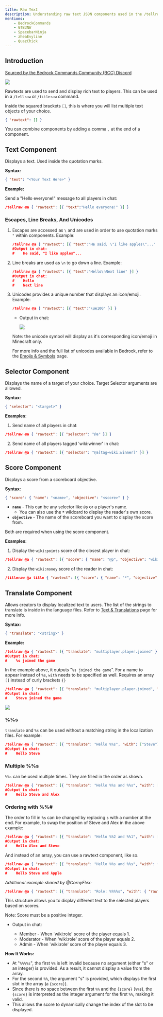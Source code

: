 ```yaml
---
title: Raw Text
description: Understanding raw text JSON components used in the /tellraw and /titleraw commands.
mentions:
    - BedrockCommands
    - GTB3NW
    - SpacebarNinja
    - zheaEvyline
    - QuazChick
---
```


## Introduction

[Sourced by the Bedrock Commands Community (BCC) Discord](https://bedrockcommands.org/)

![](/assets/images/documentation/tellrawshow.png)

Rawtexts are used to send and display rich text to players. This can be used in a `/tellraw` or `/titleraw` command.

Inside the squared brackets `[]`, this is where you will list multiple text objects of your choice.

```json
{ "rawtext": [] }
```

You can combine components by adding a comma `,` at the end of a component.

## Text Component

Displays a text. Used inside the quotation marks.

**Syntax:**

```json
{ "text": "<Your Text Here>" }
```

**Example:**

Send a "Hello everyone!" message to all players in chat:

```json
/tellraw @a { "rawtext": [{ "text":"Hello everyone!" }] }
```

### Escapes, Line Breaks, And Unicodes

1. Escapes are accessed as `\` and are used in order to use quotation marks `"` within components. Example:

    ```json
    /tellraw @a { "rawtext": [{ "text":"He said, \"I like apples\"..." }] }
    #Output in chat:
    #    He said, "I like apples"...
    ```

2. Line breaks are used as `\n` to go down a line. Example:

    ```json
    /tellraw @a { "rawtext": [{ "text":"Hello\nNext line" }] }
    #Output in chat:
    #    Hello
    #    Next line
    ```

3. Unicodes provides a unique number that displays an icon/emoji. Example:

    ```json
    /tellraw @a { "rawtext": [{ "text":"\ue100" }] }
    ```

    - Output in chat:

        ![](/assets/images/concepts/emojis/hud/shank.png)

    Note: the unicode symbol will display as it's corresponding icon/emoji in Minecraft only.

    For more info and the full list of unicodes available in Bedrock, refer to the [Emojis & Symbols](/concepts/emojis) page.

## Selector Component

Displays the name of a target of your choice. Target Selector arguments are allowed.

**Syntax:**

```json
{ "selector": "<target>" }
```

**Examples:**

1. Send name of all players in chat:

```json
/tellraw @a { "rawtext": [{ "selector": "@a" }] }
```

2. Send name of all players tagged 'wiki:winner' in chat:

```json
/tellraw @a { "rawtext": [{ "selector": "@a[tag=wiki:winner]" }] }
```

## Score Component

Displays a score from a scoreboard objective.

**Syntax:**

```json
{ "score": { "name": "<name>", "objective": "<score>" } }
```

-   **`name`** - This can be any selector like `@p` or a player's name.
    -   You can also use the **`*`** wildcard to display the reader's own score.
-   **`objective`** - The name of the scoreboard you want to display the score from.

Both are required when using the score component.

**Examples:**

1. Display the `wiki:points` score of the closest player in chat:

```json
/tellraw @a { "rawtext": [{ "score": { "name": "@p", "objective": "wiki:points" } }] }
```

2. Display the `wiki:money` score of the reader in chat:

```json
/titleraw @a title { "rawtext": [{ "score": { "name": "*", "objective": "wiki:money" } }] }
```

## Translate Component

Allows creators to display localized text to users. The list of the strings to translate is inside in the language files. Refer to [Text & Translations](https://wiki.bedrock.dev/concepts/text-and-translations) page for more info.

**Syntax:**

```json
{ "translate": "<string>" }
```

**Example:**

```json
/tellraw @a { "rawtext": [{ "translate": "multiplayer.player.joined" }] }
#Output in chat:
#    %s joined the game
```

In the example above, it outputs "`%s joined the game`". For a name to appear instead of `%s`, `with` needs to be specified as well. Requires an array `[]` instead of curly brackets `{}`

```json
/tellraw @a { "rawtext": [{ "translate": "multiplayer.player.joined", "with": ["Steve"] }] }
#Output in chat:
#    Steve joined the game
```

![](/assets/images/documentation/tellrawtranslate.png)

### %%s

`translate` and `%s` can be used without a matching string in the localization files. For example:

```json
/tellraw @a { "rawtext": [{ "translate": "Hello %%s", "with": ["Steve"] }] }
#Output in chat:
#    Hello Steve
```

### Multiple %%s

`%%s` can be used multiple times. They are filled in the order as shown.

```json
/tellraw @a { "rawtext": [{ "translate": "Hello %%s and %%s", "with": ["Steve","Alex"] }] }
#Output in chat:
#    Hello Steve and Alex
```

### Ordering with %%#

The order to fill in `%s` can be changed by replacing `s` with a number at the end. For example, to swap the position of Steve and Alex in the above example:

```json
/tellraw @a { "rawtext": [{ "translate": "Hello %%2 and %%1", "with": ["Steve","Alex"] }] }
#Output in chat:
#    Hello Alex and Steve
```

And instead of an array, you can use a rawtext component, like so.

```json
/tellraw @a { "rawtext": [{ "translate": "Hello %%s and %%s", "with": { "rawtext": [{ "text":"Steve" }, { "translate": "item.apple.name" }] } }] }
#Output in chat:
#    Hello Steve and Apple
```

_Additional example shared by @CornyFlex:_

```json
/tellraw @a { "rawtext": [{ "translate": "Role: %%%%s", "with": { "rawtext": [{ "score": { "name": "*", "objective": "wiki:role" } }, { "text":"Member" }, { "text": "Moderator" }, { "text": "Admin" }] } }] }
```

This structure allows you to display different text to the selected players based on scores.

Note: Score must be a positive integer.

-   Output in chat:

    -   Member - When 'wiki:role' score of the player equals 1.
    -   Moderator - When 'wiki:role' score of the player equals 2.
    -   Admin - When 'wiki:role' score of the player equals 3.

**How It Works:**

-   At "`%%%%s`", the first `%%` is left invalid because no argument (either "s" or an integer) is provided. As a result, it cannot display a value from the array.
-   For the second `%%`, the argument "s" is provided, which displays the first slot in the array (a `{score}`).
-   Since there is no space between the first `%%` and the `{score}` (`%%s`), the `{score}` is interpreted as the integer argument for the first `%%`, making it valid.
-   This allows the score to dynamically change the index of the slot to be displayed.

